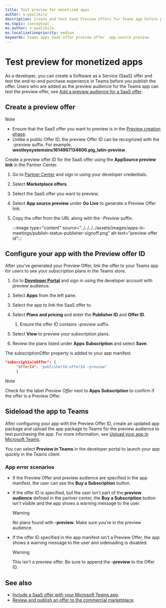 ```yaml
---
title: Test preview for monetized apps 
author: v-ypalikila
description: Create and test SaaS Preview offers for Teams app before pushing the offer live.
ms.topic: conceptual
ms.author: v-ypalikila
ms.localizationpriority: medium
keywords: teams apps SaaS offer preview offer  app source preview
---
```


# Test preview for monetized apps

As a developer, you can create a Software as a Service (SaaS) offer and test the end-to-end purchase experience in Teams before you publish the offer. Users who are added as the preview audience for the Teams app can test the preview offer, see [Add a preview audience for a SaaS offer](/azure/marketplace/create-new-saas-offer-preview).

## Create a preview offer

>[!NOTE]
> * Ensure that the SaaS offer you want to preview is in the [Preview creation phase](/azure/marketplace/review-publish-offer).
> * Unlike a public Offer ID, the preview Offer ID can be recognized with the *-preview* suffix. For example, **westleysystemsinc1614967134606.pig_latin-preview**.

Create a preview offer ID for the SaaS offer using the **AppSource preview link** in the Partner Center.

1. Go to [Partner Center](https://go.microsoft.com/fwlink/?linkid=2166002) and sign in using your developer credentials.
1. Select **Marketplace offers**.
1. Select the SaaS offer you want to preview.
1. Select **App source preview** under **Go Live** to generate a Preview Offer link.
1. Copy the offer from the URL along with the *-Preview* suffix.

    :::image type="content" source="../../../../assets/images/apps-in-meetings/publish-status-publisher-signoff.png" alt-text="preview offer id":::

## Configure your app with the Preview offer ID

After you've generated your Preview Offer, link the offer to your Teams app for users to see your subscription plans in the Teams store.

1. Go to [**Developer Portal**](https://dev.teams.microsoft.com/) and sign in using the developer account with preview audience.
1. Select **Apps** from the left pane.
1. Select the app to link the SaaS offer to.
1. Select **Plans and pricing** and enter the **Publisher ID** and **Offer ID**.
    1. Ensure the offer ID contains *-preview* suffix.
1. Select **View** to preview your subscription plans.
1. Review the plans listed under **Apps Subscription** and select **Save**.

     <!---Contoso Screenshot --->

The subscriptionOffer property is added to your app manifest.

```json
"subscriptio(nOffer": {
     "offerId": "publisherId.offerId -preview"  
     }
```

>[!NOTE]
> Check for the label *Preview Offer* next to **Apps Subscription** to confirm if the offer is a Preview Offer.

## Sideload the app to Teams

After configuring your app with the Preview Offer ID, create an updated app package and upload the app package to Teams for the preview audience to test purchasing the app. For more information, see [Upload your app in Microsoft Teams](/concepts/deploy-and-publish/apps-upload).
 
You can select **Preview in Teams** in the developer portal to launch your app quickly in the Teams client.

### App error scenarios 

* If the Preview Offer and preview audience are specified in the app manifest, the user can see the **Buy a Subscription** button.

    <!---Contoso Screenshot --->

* If the offer ID is specified, but the user isn't part of the **preview audience** defined in the partner center, the **Buy a Subscription** button isn't visible and the app shows a warning message to the user.

    >[!WARNING]
    > No plans found with **-preview**. Make sure you're in the preview audience.

    <!---Contoso Screenshot --->

* If the offer ID specified in the app manifest isn't a Preview Offer, the app shows a warning message to the user and sideloading is disabled.

    >[!WARNING]
    > This isn't a preview offer. Be sure to append the **-preview** to the Offer ID.

    <!---Contoso Screenshot --->

## See also

* [Include a SaaS offer with your Microsoft Teams app](include-saas-offer.md).
* [Review and publish an offer to the commercial marketplace](/azure/marketplace/review-publish-offer#validation-and-publishing-steps).
